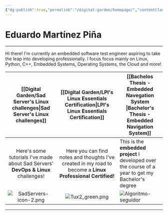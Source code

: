 ```yaml
---
{"dg-publish":true,"permalink":"/digital-garden/homepage/","contentClasses":"img-grid.css","tags":["gardenEntry"],"noteIcon":3}
---
```


# Eduardo Martínez Piña
---
Hi there!
I'm currently an embedded software test engineer aspiring to take the leap into developing professionally. I focus focus mainly on Linux, Python, C++, Embedded Systems, Operating Systems, the Cloud and more!

|                         [[Digital Garden/Sad Server's Linux challenges\|Sad Server's Linux challenges]]                         |                                  [[Digital Garden/LPI's Linux Essentials Certification\|LPI's Linux Essentials Certification]]                                  | [[Bachelos Thesis - Embedded Navegation System \|Bachelor's Thesis - Embedded Navigation System]]                            |
| :-------------------------------------------------------------------------------: | :--------------------------------------------------------------------------------------------------------: | ---------------------------------------------------------------------------------------------------------------------------- |
| Here's some tutorials I've made about Sad Servers' **DevOps & Linux** challenges! | Here you can find notes and thoughts I've created in my road to become a **Linux Professional Certified!** | This is the **embedded project** I developed over the course of a year to get my Bachelor's degree                           |
|                            ![SadServers-icon-2.png](/img/user/Digital%20Garden/Icons-and-images/SadServers-icon-2.png)                             |                                            ![Tux2_green.png](/img/user/Digital%20Garden/Icons-and-images/Tux2_green.png)                                             | ![Algoritmo-seguidor](https://user-images.githubusercontent.com/72580785/174127072-ced03c71-d4f8-4e68-b0a6-a4794c3fb9c8.png) |

---
